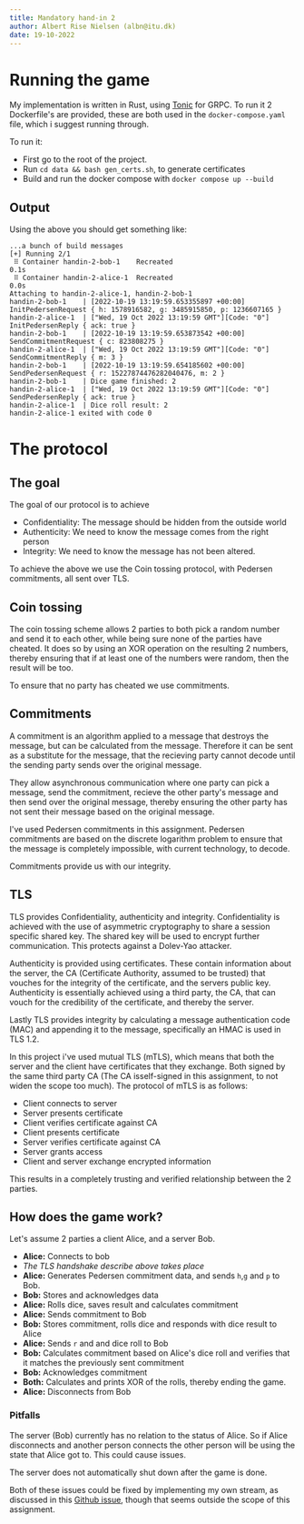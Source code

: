 ```yaml
---
title: Mandatory hand-in 2
author: Albert Rise Nielsen (albn@itu.dk)
date: 19-10-2022
---
```


# Running the game 

My implementation is written in Rust, using [Tonic](https://github.com/hyperium/tonic) for GRPC. To run it 2 Dockerfile's are provided, these are both used in the `docker-compose.yaml` file, which i suggest running through.

To run it:

- First go to the root of the project.
- Run `cd data && bash gen_certs.sh`, to generate certificates
- Build and run the docker compose with `docker compose up --build`

## Output
Using the above you should get something like:

```
...a bunch of build messages
[+] Running 2/1
 ⠿ Container handin-2-bob-1    Recreated                                           0.1s
 ⠿ Container handin-2-alice-1  Recreated                                           0.0s
Attaching to handin-2-alice-1, handin-2-bob-1
handin-2-bob-1    | [2022-10-19 13:19:59.653355897 +00:00] InitPedersenRequest { h: 1578916582, g: 3485915850, p: 1236607165 }
handin-2-alice-1  | ["Wed, 19 Oct 2022 13:19:59 GMT"][Code: "0"] InitPedersenReply { ack: true }
handin-2-bob-1    | [2022-10-19 13:19:59.653873542 +00:00] SendCommitmentRequest { c: 823808275 }
handin-2-alice-1  | ["Wed, 19 Oct 2022 13:19:59 GMT"][Code: "0"] SendCommitmentReply { m: 3 }
handin-2-bob-1    | [2022-10-19 13:19:59.654185602 +00:00] SendPedersenRequest { r: 15227874476282040476, m: 2 }
handin-2-bob-1    | Dice game finished: 2
handin-2-alice-1  | ["Wed, 19 Oct 2022 13:19:59 GMT"][Code: "0"] SendPedersenReply { ack: true }
handin-2-alice-1  | Dice roll result: 2
handin-2-alice-1 exited with code 0
```

# The protocol
## The goal
The goal of our protocol is to achieve

- Confidentiality: The message should be hidden from the outside world
- Authenticity: We need to know the message comes from the right person
- Integrity: We need to know the message has not been altered.

To achieve the above we use the Coin tossing protocol, with Pedersen commitments, all sent over TLS.

## Coin tossing

The coin tossing scheme allows 2 parties to both pick a random number and send it to each other, while being sure none of the parties have cheated. It does so by using an XOR operation on the resulting 2 numbers, thereby ensuring that if at least one of the numbers were random, then the result will be too.

To ensure that no party has cheated we use commitments.

## Commitments

A commitment is an algorithm applied to a message that destroys the message, but can be calculated from the message. Therefore it can be sent as a substitute for the message, that the recieving party cannot decode until the sending party sends over the original message. 

They allow asynchronous communication where one party can pick a message, send the commitment, recieve the other party's message and then send over the original message, thereby ensuring the other party has not sent their message based on the original message.

I've used Pedersen commitments in this assignment. Pedersen commitments are based on the discrete logarithm problem to ensure that the message is completely impossible, with current technology, to decode.

Commitments provide us with our integrity.

## TLS

TLS provides Confidentiality, authenticity and integrity. Confidentiality is achieved with the use of asymmetric cryptography to share a session specific shared key. The shared key will be used to encrypt further communication. This protects against a Dolev-Yao attacker.

Authenticity is provided using certificates. These contain information about the server, the CA (Certificate Authority, assumed to be trusted) that vouches for the integrity of the certificate, and the servers public key. Authenticity is essentially achieved using a third party, the CA, that can vouch for the credibility of the certificate, and thereby the server.

Lastly TLS provides integrity by calculating a message authentication code (MAC) and appending it to the message, specifically an HMAC is used in TLS 1.2.

In this project i've used mutual TLS (mTLS), which means that both the server and the client have certificates that they exchange. Both signed by the same third party CA (The CA isself-signed in this assignment, to not widen the scope too much). The protocol of mTLS is as follows:

- Client connects to server
- Server presents certificate
- Client verifies certificate against CA
- Client presents certificate
- Server verifies certificate against CA
- Server grants access
- Client and server exchange encrypted information

This results in a completely trusting and verified relationship between the 2 parties.

## How does the game work?
Let's assume 2 parties a client Alice, and a server Bob. 

- **Alice:** Connects to bob
- *The TLS handshake describe above takes place*
- **Alice:** Generates Pedersen commitment data, and sends `h`,`g` and `p` to Bob.
- **Bob:** Stores and acknowledges data
- **Alice:** Rolls dice, saves result and calculates commitment
- **Alice:** Sends commitment to Bob
- **Bob:** Stores commitment, rolls dice and responds with dice result to Alice
- **Alice:** Sends `r` and and dice roll to Bob
- **Bob:** Calculates commitment based on Alice's dice roll and verifies that it matches the previously sent commitment 
- **Bob:** Acknowledges commitment
- **Both:** Calculates and prints XOR of the rolls, thereby ending the game.
- **Alice:** Disconnects from Bob

### Pitfalls
The server (Bob) currently has no relation to the status of Alice. So if Alice disconnects and another person connects the other person will be using the state that Alice got to. This could cause issues.

The server does not automatically shut down after the game is done.

Both of these issues could be fixed by implementing my own stream, as discussed in this [Github issue](https://github.com/hyperium/tonic/issues/196), though that seems outside the scope of this assignment. 
